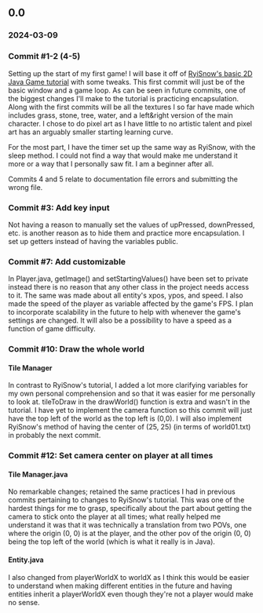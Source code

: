 ## 0.0 
### 2024-03-09
### Commit #1-2 (4-5)
Setting up the start of my first game! I will base it off of [RyiSnow's basic 2D Java Game tutorial](https://youtube.com/playlist?list=PL_QPQmz5C6WUF-pOQDsbsKbaBZqXj4qSq&si=SIBaFGlA1kHp2_1q) with some tweaks. This first commit will just be of the basic window and a game loop. As can be seen in future commits, one of the biggest changes I'll make to the tutorial is practicing encapsulation. Along with the first commits will be all the textures I so far have made which includes grass, stone, tree, water, and a left&right version of the main character. I chose to do pixel art as I have little to no artistic talent and pixel art has an arguably smaller starting learning curve.

For the most part, I have the timer set up the same way as RyiSnow, with the sleep method. I could not find a way that would make me understand it more or a way that I personally saw fit. I am a beginner after all.

Commits 4 and 5 relate to documentation file errors and submitting the wrong file.

### Commit #3: Add key input
Not having a reason to manually set the values of upPressed, downPressed, etc. is another reason as to hide them and practice more encapsulation. I set up getters instead of having the variables public.

### Commit #7: Add customizable
In Player.java, getImage() and setStartingValues() have been set to private instead there is no reason that any other class in the project needs access to it. The same was made about all entity's xpos, ypos, and speed. I also made the speed of the player as variable affected by the game's FPS. I plan to incorporate scalability in the future to help with whenever the game's settings are changed. It will also be a possibility to have a speed as a function of game difficulty.

### Commit #10: Draw the whole world
#### Tile Manager
In contrast to RyiSnow's tutorial, I added a lot more clarifying variables for my own personal comprehension and so that it was easier for me personally to look at. tileToDraw in the drawWorld() function is extra and wasn't in the tutorial. I have yet to implement the camera function so this commit will just have the top left of the world as the top left is (0,0). I will also implement RyiSnow's method of having the center of (25, 25) (in terms of world01.txt) in probably the next commit.

### Commit #12: Set camera center on player at all times
#### Tile Manager.java
No remarkable changes; retained the same practices I had in previous commits pertaining to changes to RyiSnow's tutorial. This was one of the hardest things for me to grasp, specifically about the part about getting the camera to stick onto the player at all times; what really helped me understand it was that it was technically a translation from two POVs, one where the origin (0, 0) is at the player, and the other pov of the origin (0, 0) being the top left of the world (which is what it really is in Java).

#### Entity.java
I also changed from playerWorldX to worldX as I think this would be easier to understand when making different entities in the future and having entities inherit a playerWorldX even though they're not a player would make no sense.